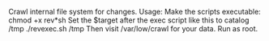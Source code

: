  Crawl internal file system for changes.
 Usage:
 Make the scripts executable: chmod +x rev*sh
 Set the $target after the exec script like this to catalog /tmp
 ./revexec.sh /tmp
 Then visit /var/low/crawl for your data.
 Run as root.
